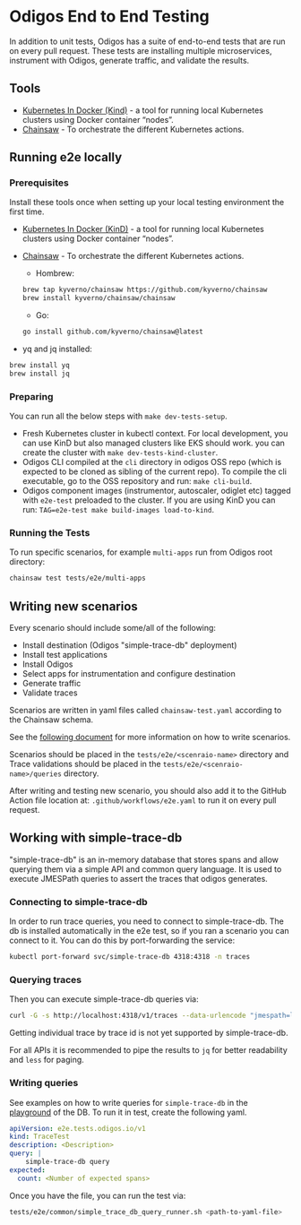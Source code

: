 # Odigos End to End Testing

In addition to unit tests, Odigos has a suite of end-to-end tests that are run on every pull request.
These tests are installing multiple microservices, instrument with Odigos, generate traffic, and validate the results.

## Tools

- [Kubernetes In Docker (Kind)](https://kind.sigs.k8s.io/) - a tool for running local Kubernetes clusters using Docker container “nodes”.
- [Chainsaw](https://kyverno.github.io/chainsaw/) - To orchestrate the different Kubernetes actions.

## Running e2e locally

### Prerequisites

Install these tools once when setting up your local testing environment the first time.

- [Kubernetes In Docker (KinD)](https://kind.sigs.k8s.io/) - a tool for running local Kubernetes clusters using Docker container “nodes”.

- [Chainsaw](https://kyverno.github.io/chainsaw/) - To orchestrate the different Kubernetes actions.
  - Hombrew:

  ```bash
  brew tap kyverno/chainsaw https://github.com/kyverno/chainsaw
  brew install kyverno/chainsaw/chainsaw
  ```

  - Go:

  ```bash
  go install github.com/kyverno/chainsaw@latest
  ```

- yq and jq installed:

```bash
brew install yq
brew install jq
```

### Preparing

You can run all the below steps with `make dev-tests-setup`.

- Fresh Kubernetes cluster in kubectl context. For local development, you can use KinD but also managed clusters like EKS should work. you can create the cluster with `make dev-tests-kind-cluster`.
- Odigos CLI compiled at the `cli` directory in odigos OSS repo (which is expected to be cloned as sibling of the current repo). To compile the cli executable, go to the OSS repository and run: `make cli-build`.
- Odigos component images (instrumentor, autoscaler, odiglet etc) tagged with `e2e-test` preloaded to the cluster. If you are using KinD you can run: `TAG=e2e-test make build-images load-to-kind`.

### Running the Tests

To run specific scenarios, for example `multi-apps` run from Odigos root directory:

```bash
chainsaw test tests/e2e/multi-apps
```

## Writing new scenarios

Every scenario should include some/all of the following:

- Install destination (Odigos "simple-trace-db" deployment)
- Install test applications
- Install Odigos
- Select apps for instrumentation and configure destination
- Generate traffic
- Validate traces

Scenarios are written in yaml files called `chainsaw-test.yaml` according to the Chainsaw schema.

See the [following document](https://kyverno.github.io/chainsaw/latest/test/) for more information on how to write scenarios.

Scenarios should be placed in the `tests/e2e/<scenraio-name>` directory and Trace validations should be placed in the `tests/e2e/<scenraio-name>/queries` directory.

After writing and testing new scenario, you should also add it to the GitHub Action file location at:
`.github/workflows/e2e.yaml` to run it on every pull request.

## Working with simple-trace-db

"simple-trace-db" is an in-memory database that stores spans and allow querying them via a simple API and common query language.
It is used to execute JMESPath queries to assert the traces that odigos generates.

### Connecting to simple-trace-db

In order to run trace queries, you need to connect to simple-trace-db.
The db is installed automatically in the e2e test, so if you ran a scenario you can connect to it.
You can do this by port-forwarding the service:

```bash
kubectl port-forward svc/simple-trace-db 4318:4318 -n traces
```

### Querying traces

Then you can execute simple-trace-db queries via:

```bash
curl -G -s http://localhost:4318/v1/traces --data-urlencode "jmespath=length([?span.serviceName == 'frontend']) > \`0\`"
```

Getting individual trace by trace id is not yet supported by simple-trace-db.

For all APIs it is recommended to pipe the results to `jq` for better readability and `less` for paging.

### Writing queries

See examples on how to write queries for `simple-trace-db` in the [playground](https://github.com/odigos-io/simple-trace-db/tree/main/playground) of the DB. To run it in test, create the following yaml.

```yaml
apiVersion: e2e.tests.odigos.io/v1
kind: TraceTest
description: <Description>
query: |
    simple-trace-db query
expected:
  count: <Number of expected spans>
```

Once you have the file, you can run the test via:

```bash
tests/e2e/common/simple_trace_db_query_runner.sh <path-to-yaml-file>
```
